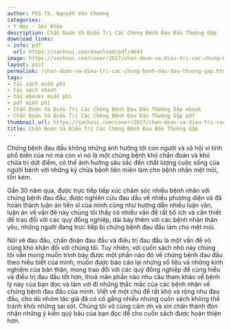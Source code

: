 ```yaml
---
author: PGS.TS. Nguyễn Văn Chương
categories:
- Y Học - Sức Khỏe
description: Chẩn Đoán Và Điều Trị Các Chứng Bệnh Đau Đầu Thường Gặp
download_links:
- info: pdf
  url: https://sachvui.com/download/pdf/4643
image: https://sachvui.com/cover/2017/chan-doan-va-dieu-tri-cac-chung-benh-dau-dau-thuong-gap.jpg
layout: post
permalink: /chan-doan-va-dieu-tri-cac-chung-benh-dau-dau-thuong-gap.html
tags:
- tải sách miễn phí
- tải sách nhanh
- tải ebooks miễn phí
- pdf miễn phí
- Chẩn Đoán Và Điều Trị Các Chứng Bệnh Đau Đầu Thường Gặp ebook
- Chẩn Đoán Và Điều Trị Các Chứng Bệnh Đau Đầu Thường Gặp pdf
thumbnail_url: https://sachvui.com/cover/2017/chan-doan-va-dieu-tri-cac-chung-benh-dau-dau-thuong-gap.jpg
title: Chẩn Đoán Và Điều Trị Các Chứng Bệnh Đau Đầu Thường Gặp
---
```


 <div class="item-desc text-justify"> <p>Chứng bệnh đau đầu không những ảnh hưởng tới con người và xã hội vì tính phổ biến của nó mà còn vì nó là một chứng bệnh khó chẩn đoán và khó chữa trị dứt điểm, có thể ảnh hưởng sâu sắc đến chất lượng cuộc sống của người bệnh với những kỳ chữa bệnh liên miên làm cho bệnh nhân mệt mỏi, tốn kém.</p><p>Gần 30 năm qua, được trực tiếp tiếp xúc chăm sóc nhiều bệnh nhân với chứng bệnh đau đầu, được nghiên cứu đau dầu về nhiều phương diện và đã hoàn thành luận án tiến sĩ của mình cũng như hướng dẫn nhiều luận văn, luận án về vấn đê này chúng tôi thấy có nhiều vấn đề rất bổ ích và cần thiết đế trao đổi với các quý đồng nghiệp, dãi bày thêm với các bệnh nhân thân yêu, những người đang trực tiếp bị chứng bệnh đau đầu làm cho mệt mỏi.</p><p>Nói vê đau đầu, chẩn đoán đau đầu và điều trị đau đầu là một vấn để vô cùng khó khăn đối với chúng tôi. Tuy nhiên, với cuốn sách nhỏ này chúng tôi vẫn mong muốn trình bày được một phần nào đó về chứng bệnh đau đầu theo hiểu biết của mình, muốn được báo cáo lại những số liệu và những kinh nghiệm của bản thân, mong trao đổi với các quý đồng nghiệp để cùng hiểu và điều trị đau đầu tốt hơn, thoả mãn phần nào nhu câu tham khảo vể bệnh lý này của bạn đọc và làm vơi đi những thắc mắc của các bệnh nhân về chứng bệnh đau đầu của mình. Viết về một chủ đề rất khó và rộng như đau đầu, cho dù nhóm tác giả đã có cố gắng nhiều nhưng cuốn sách không thể tránh khỏi những sai sót. Chúng tôi vô cùng cảm ơn và xin chân thành đón nhận những ý kiến quý báu của bạn đọc để cho cuốn sách được hoàn thiện hơn.</p> </div>
